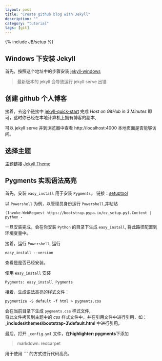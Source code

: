 ```yaml
---
layout: post
title: "Create github blog with Jekyll"
description: ""
category: "tutorial"
tags: [git]
---
```

{% include JB/setup %}


## Windows 下安装 Jekyll

首先，按照这个地址中的步骤安装 [jekyll-windows](http://jekyll-windows.juthilo.com/)

> 最新版本的 jekyll 会导致运行 jekyll serve 出错

## 创建 github 个人博客

接着，去这个链接中 [jekyll-quick-start](http://jekyllbootstrap.com/usage/jekyll-quick-start.html)
完成 *Host on GitHub in 3 Minutes* 即可，这时你已经在本地计算机上拥有博客的副本,

可以 jekyll serve 并到浏览器中查看 http://localhost:4000 本地页面是否能够访问。
  
## 选择主题

主题链接 [Jekyll Theme](http://themes.jekyllbootstrap.com/preview/tom/)
  
## Pygments 实现语法高亮

首先，安装 `easy_install` 用于安装 `Pygments`。 链接：[setuptool](https://pypi.python.org/pypi/setuptools#windows-powershell-3-or-later)

以 `Powershell` 为例，以管理员身份运行 `Powershell`,并粘贴

```
(Invoke-WebRequest https://bootstrap.pypa.io/ez_setup.py).Content | python -
```

一旦安装完成，会在你安装 `Python` 的目录下生成 `easy_install`, 将此路径配置到环境变量中。
  
  
接着，运行 `Powershell`, 运行

```
easy_install --version
```

查看是是否已经安装。
  
  
使用 `easy_install` 安装

```
Pygments: easy_install Pygments
```

接着，生成语法高亮的样式文件：

```
pygmentize -S default -f html > pygments.css
```

会在当前目录下生成 `pygments.css` 样式文件,  
将此文件拷贝到主题中的 *css* 样式文件中，并在引用文件中进行引用，如：**_includes\themes\bootstrap-3\default.html** 中进行引用。

最后，打开 `_config.yml` 文件，在**highlighter: pygments**下添加

> markdown: redcarpet
 
用于使用 **```** 的方式进行代码高亮。


